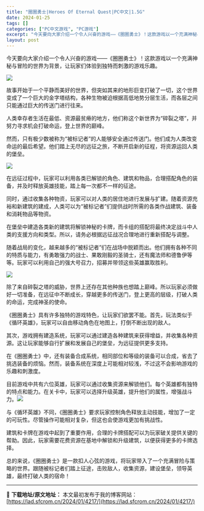 ```yaml
---
title: "圈圈勇士|Heroes Of Eternal Quest|PC中文|1.5G"
date: 2024-01-25
tags: []
categories: ["PC中文游戏", "PC游戏"]
excerpt: "今天要向大家介绍一个令人兴奋的游戏——《圈圈勇士》！这款游戏以一个充满神秘与冒险的世界为背景，让玩家们体验到独特而刺激的游戏乐趣。 故事开始于一个平静而美好的世界，但突如其来的地形巨变打破了一切，这个世界变成了一个巨大的金字塔结构，各种生物被迫根据高低地势分层生活，而各层之间只能通过巨大的传送门进行&hellip;"
layout: post
---
```


今天要向大家介绍一个令人兴奋的游戏——《圈圈勇士》！这款游戏以一个充满神秘与冒险的世界为背景，让玩家们体验到独特而刺激的游戏乐趣。

<img class="rich_pages wxw-img aligncenter" src="https://lad.sfcrom.cn/wp-content/uploads/2024/01/20240125094011-4682a.jpeg" data-imgfileid="110004266" data-ratio="0.5625" data-type="jpeg" data-w="800" data-imgqrcoded="1" />

故事开始于一个平静而美好的世界，但突如其来的地形巨变打破了一切，这个世界变成了一个巨大的金字塔结构，各种生物被迫根据高低地势分层生活，而各层之间只能通过巨大的传送门进行往来。

人类幸存者生活在最低、资源最贫瘠的地方，他们称这个新世界为“碎裂之塔”，并努力寻求机会打破命运，登上世界的巅峰。

然而，只有极少数被称为“被标记者”的人能够安全通过传送门。他们成为人类改变命运的最后希望。他们踏上无尽的远征之旅，不断开启新的征程，将资源运回人类的堡垒。

<img class="rich_pages wxw-img" src="https://lad.sfcrom.cn/wp-content/uploads/2024/01/20240125094011-5a326.jpeg" data-imgfileid="110004267" data-ratio="0.562037037037037" data-type="jpeg" data-w="1080" data-imgqrcoded="1" />

在远征过程中，玩家可以利用各类已解锁的角色、建筑和物品，合理搭配角色的装备，并及时释放英雄技能，踏上每一次都不一样的征途。

同时，通过收集各种物资，玩家可以对人类的居住地进行发展与扩建。随着资源充裕和新建筑的建成，人类可以为“被标记者”们提供战时所需的各类作战建筑、装备和消耗物品等物资。

在堡垒中建造各类新的建筑将解锁神秘的卡牌，而卡组的搭配将最终决定战斗中人类的支援方向和类型。所以，请务必根据远征战况合理地进行重新搭配与调整。

随着战局的变化，越来越多的“被标记者”们在战场中脱颖而出。他们拥有各种不同的特质与能力，有勇敢强力的战士、果敢刚毅的圣骑士，还有魔法师和德鲁伊等等。玩家可以利用自己的强大号召力，招募并带领这些英雄赢取胜利。

<img class="rich_pages wxw-img" src="https://lad.sfcrom.cn/wp-content/uploads/2024/01/20240125094011-91004.jpeg" data-imgfileid="110004269" data-ratio="0.562037037037037" data-type="jpeg" data-w="1080" data-imgqrcoded="1" />

除了来自碎裂之塔的威胁，世界上还存在其他种族也想踏上巅峰。所以玩家必须做好一切准备，在远征中不断成长，穿越更多的传送门，登上更高的层级，打破人类的命运，完成神圣的使命。

《圈圈勇士》具有许多独特的游戏特色，让玩家们欲罢不能。首先，玩法类似于《循环英雄》，玩家可以自由移动角色在地图上，打倒不断出现的敌人。

其次，游戏拥有建造系统，玩家可以通过建造各种建筑来获得增益，并收集各种资源。这让玩家能够自行扩展和发展自己的堡垒，为远征提供更多支持。

在《圈圈勇士》中，还有装备合成系统，相同部位和等级的装备可以合成，省去了挑选装备的烦恼。然而，装备系统在深度上可能相对较浅，不过这不会影响游戏的乐趣和刺激度。

目前游戏中共有六位英雄，玩家可以通过收集资源来解锁他们。每个英雄都有独特的特点和能力。在关卡中，玩家可以选择升级英雄，提升他们的属性，增强战斗力。<img class="rich_pages wxw-img" src="https://lad.sfcrom.cn/wp-content/uploads/2024/01/20240125094012-79afd.jpeg" data-imgfileid="110004270" data-ratio="0.562037037037037" data-type="jpeg" data-w="1080" />

与《循环英雄》不同，《圈圈勇士》要求玩家控制角色释放主动技能，增加了一定的可玩性。尽管操作可能相对复杂，但这也会使游戏更加有挑战性。

建筑和卡牌在游戏中起到了重要作用，合理的卡牌搭配可以为玩家破关提供关键的帮助。因此，玩家需要花费资源在基地中解锁和升级建筑，以便获得更多的卡牌选择。

总的来说，《圈圈勇士》是一款扣人心弦的游戏，将玩家带入了一个充满冒险与策略的世界。跟随被标记者们踏上征途，击败敌人，收集资源，建设堡垒，领导英雄，最终打破人类的宿命！

---
📖 **下载地址/原文地址：** 本文最初发布于我的博客网站：[https://lad.sfcrom.cn/2024/01/4217/](https://lad.sfcrom.cn/2024/01/4217/)
